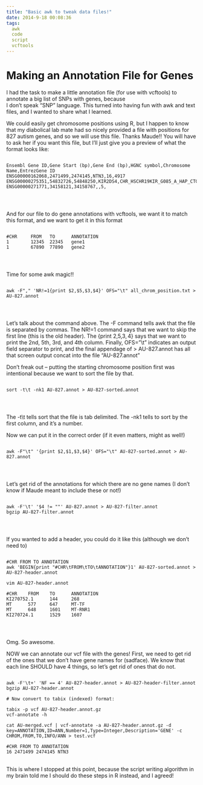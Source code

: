 ```yaml
---
title: "Basic awk to tweak data files!"
date: 2014-9-18 00:08:36
tags:
  awk
  code
  script
  vcftools
---
```




# Making an Annotation File for Genes

I had the task to make a little annotation file (for use with vcftools) to annotate a big list of SNPs with genes, because  
 I don’t speak “SNP” language. This turned into having fun with awk and text files, and I wanted to share what I learned.

We could easily get chromosome positions using R, but I happen to know that my diabolical lab mate had so nicely provided a file with positions for 827 autism genes, and so we will use this file. Thanks Maude!! You will have to ask her if you want this file, but I’ll just give you a preview of what the format looks like:

<pre>
<code>
Ensembl Gene ID,Gene Start (bp),Gene End (bp),HGNC symbol,Chromosome Name,EntrezGene ID
ENSG00000162068,2471499,2474145,NTN3,16,4917
ENSG00000275351,54832726,54848250,KIR2DS4,CHR_HSCHR19KIR_G085_A_HAP_CTG3_1,3809
ENSG00000271771,34158121,34158767,,5,
</pre>
</code>


And for our file to do gene annotations with vcftools, we want it to match this format, and we want to get it in this format

<pre>
<code>
#CHR     FROM   TO      ANNOTATION 
1        12345  22345   gene1
1        67890  77890   gene2
</pre>
</code>

Time for some awk magic!!

<pre>
<code>
awk -F"," 'NR!=1{print $2,$5,$3,$4}' OFS="\t" all_chrom_position.txt > AU-827.annot
</pre>
</code>

Let’s talk about the command above. The -F command tells awk that the file is separated by commas. The NR!=1 command says that we want to skip the first line (this is the old header). The {print $2,$5,$3,4$} says that we want to print the 2nd, 5th, 3rd, and 4th column. Finally, OFS=”\t” indicates an output field separator to print, and the final appendage of > AU-827.annot has all that screen output concat into the file “AU-827.annot”

Don’t freak out – putting the starting chromosome position first was intentional because we want to sort the file by that.

<pre>
<code>
sort -t\t -nk1 AU-827.annot > AU-827-sorted.annot
</pre>
</code>

The -t\t tells sort that the file is tab delimited. The -nk1 tells to sort by the first column, and it’s a number.

Now we can put it in the correct order (if it even matters, might as well!)

<pre>
<code>
awk -F"\t" '{print $2,$1,$3,$4}' OFS="\t" AU-827-sorted.annot > AU-827.annot
</pre>
</code>

Let’s get rid of the annotations for which there are no gene names (I don’t know if Maude meant to include these or not!)

<pre>
<code>
awk -F'\t' '$4 != ""' AU-827.annot > AU-827-filter.annot
bgzip AU-827-filter.annot
</pre>
</code>

If you wanted to add a header, you could do it like this (although we don’t need to)

<pre>
<code>
#CHR FROM TO ANNOTATION
awk 'BEGIN{print "#CHR\tFROM\tTO\tANNOTATION"}1' AU-827-sorted.annot > AU-827-header.annot

vim AU-827-header.annot

#CHR    FROM    TO      ANNOTATION
KI270752.1      144     268
MT      577     647     MT-TF
MT      648     1601    MT-RNR1
KI270724.1      1529    1607
</pre>
</code>

Omg. So awesome.

NOW we can annotate our vcf file with the genes! First, we need to get rid of the ones that we don’t have gene names for (sadface). We know that each line SHOULD have 4 things, so let’s get rid of ones that do not.

<pre>
<code>
awk -F'\t+' 'NF == 4' AU-827-header.annot > AU-827-header-filter.annot
bgzip AU-827-header.annot

# Now convert to tabix (indexed) format:

tabix -p vcf AU-827-header.annot.gz
vcf-annotate -h

cat AU-merged.vcf | vcf-annotate -a AU-827-header.annot.gz -d key=ANNOTATION,ID=ANN,Number=1,Type=Integer,Description='GENE' -c CHROM,FROM,TO,INFO/ANN > test.vcf

#CHR FROM TO ANNOTATION
16 2471499 2474145 NTN3
</code>
</pre>

This is where I stopped at this point, because the script writing algorithm in my brain told me I should do these steps in R instead, and I agreed!
